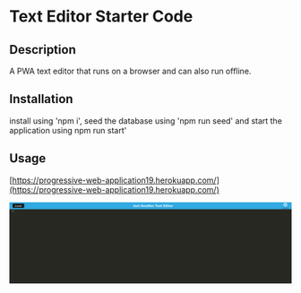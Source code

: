 # Text Editor Starter Code

## Description

A PWA text editor that runs on a browser and can also run offline.

## Installation

install using 'npm i', seed the database using 'npm run seed' and start the application using npm run start'

## Usage

[https://progressive-web-application19.herokuapp.com/](https://progressive-web-application19.herokuapp.com/)

![Application](./jate.PNG)

